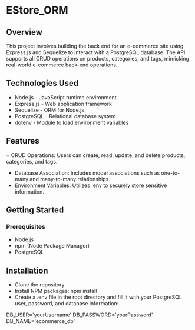 # EStore_ORM
## Overview
This project involves building the back end for an e-commerce site using Express.js and Sequelize to interact with a PostgreSQL database. The API supports all CRUD operations on products, categories, and tags, mimicking real-world e-commerce back-end operations.

## Technologies Used
- Node.js - JavaScript runtime environment
- Express.js - Web application framework
- Sequelize - ORM for Node.js
- PostgreSQL - Relational database system
- dotenv - Module to load environment variables
## Features
= CRUD Operations: Users can create, read, update, and delete products, categories, and tags.
- Database Association: Includes model associations such as one-to-many and many-to-many relationships.
- Environment Variables: Utilizes .env to securely store sensitive information.
## Getting Started
### Prerequisites
- Node.js
- npm (Node Package Manager)
- PostgreSQL
## Installation
- Clone the repository
- Install NPM packages: npm install
- Create a .env file in the root directory and fill it with your PostgreSQL user, password, and database information:
  
DB_USER='yourUsername'
DB_PASSWORD='yourPassword'
DB_NAME='ecommerce_db'

